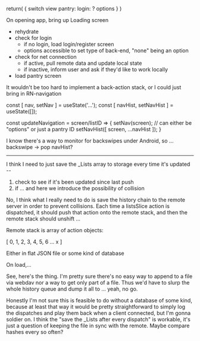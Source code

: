 return(
	{ switch view
		pantry:
		login: ?
		options
	}
)


On opening app, bring up Loading screen
- rehydrate
- check for login
	- if no login, load login/register screen
	- options accessible to set type of back-end, "none" being an option
- check for net connection
	- if active, pull remote data and update local state
	- if inactive, inform user and ask if they'd like to work locally
- load pantry screen

It wouldn't be too hard to implement a back-action stack, or I could just bring in
RN-navigation

const [ nav, setNav ] = useState('...');
const [ navHist, setNavHist ] = useState([]);

const updateNavigation = screen/listID => {
	setNav(screen); // can either be "options" or just a pantry ID
	setNavHist([ screen, ...navHist ]);
}

I know there's a way to monitor for backswipes under Android, so ... backswipe -> pop
navHist?


---

I think I need to just save the _Lists array to storage every time it's updated --

1. check to see if it's been updated since last push
2. if ... and here we introduce the possibility of collision

No, I think what I really need to do is save the history chain to the remote server
in order to prevent collisions.  Each time a listsSlice action is dispatched, it
should push that action onto the remote stack, and then the remote stack should unshift ...

Remote stack is array of action objects:

[ 0, 1, 2, 3, 4, 5, 6 ... x ]

Either in flat JSON file or some kind of database

On load,...

See, here's the thing.  I'm pretty sure there's no easy way to append to a file
via webdav nor a way to get only part of a file.  Thus we'd have to slurp the whole
history queue and dump it all to ... yeah, no go.

Honestly I'm not sure this is feasible to do without a database of some kind, because
at least that way it would be pretty straightforward to simply log the dispatches
and play them back when a client connected, but I'm gonna soldier on.  I think the
"save the _Lists after every dispatch" is workable, it's just a question of
keeping the file in sync with the remote.  Maybe compare hashes every so often?
